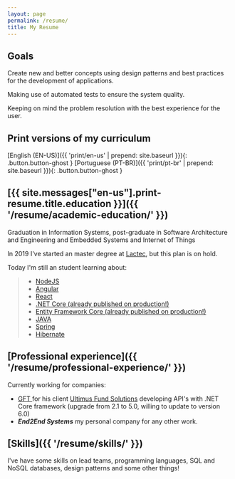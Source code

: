 ```yaml
---
layout: page
permalink: /resume/
title: My Resume
---
```


## Goals

Create new and better concepts using design patterns and best practices for the development of applications.

Making use of automated tests to ensure the system quality.

Keeping on mind the problem resolution with the best experience for the user.

## Print versions of my curriculum

[English (EN-US)]({{ 'print/en-us'  | prepend: site.baseurl }}){: .button.button-ghost }
[Portuguese (PT-BR)]({{ 'print/pt-br'  | prepend: site.baseurl }}){: .button.button-ghost }

## [{{ site.messages["en-us"].print-resume.title.education }}]({{ '/resume/academic-education/' }})

Graduation in Information Systems, post-graduate in Software Architecture and Engineering and Embedded Systems and Internet of Things

In 2019 I've started an master degree at [Lactec](http://www.lactec.org.br/submenu-capacitacao/mestrado-profissional/), but this plan is on hold.

Today I'm still an student learning about:

> * [NodeJS](https://nodejs.org/en/)
> * [Angular](https://angular.io/)
> * [React](https://reactjs.org/)
> * [.NET Core (already published on production!)](https://docs.microsoft.com/pt-br/dotnet/core/)
> * [Entity Framework Core (already published on production!)](https://docs.microsoft.com/pt-br/ef/core/)
> * [JAVA](https://www.java.com/pt_BR)
> * [Spring](https://spring.io)
> * [Hibernate](hibernate.org)


## [Professional experience]({{ '/resume/professional-experience/' }})

Currently working for companies:
* [GFT ](https://www.gft.com/br/pt) for his client [Ultimus Fund Solutions](https://www.ultimusfundsolutions.com/) developing API's with .NET Core framework (upgrade from 2.1 to 5.0, willing to update to version 6.0)
* ***End2End Systems*** my personal company for any other work.

## [Skills]({{ '/resume/skills/' }})

I've have some skills on lead teams, programming languages, SQL and NoSQL databases, design patterns and some other things!
